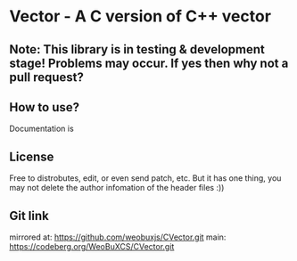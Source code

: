# Vector -  A C version of C++ vector
## Note: This library is in testing & development stage! Problems may occur. If yes then why not a pull request?
## How to use?
Documentation is 
## License

Free to distrobutes, edit, or even send patch, etc. But it has one thing, you may not delete the author infomation of the header files :))

## Git link
mirrored at: https://github.com/weobuxjs/CVector.git
main: https://codeberg.org/WeoBuXCS/CVector.git
